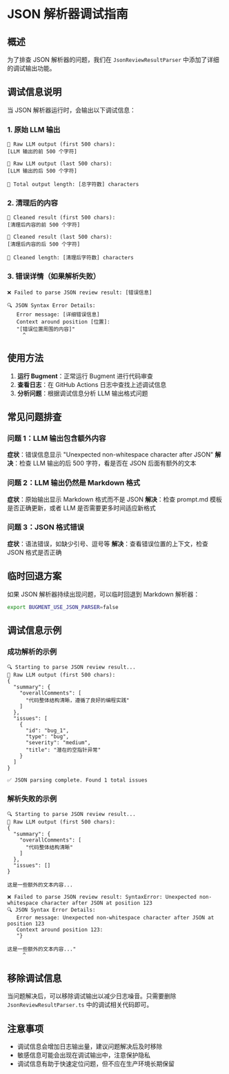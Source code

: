 # JSON 解析器调试指南

## 概述

为了排查 JSON 解析器的问题，我们在 `JsonReviewResultParser` 中添加了详细的调试输出功能。

## 调试信息说明

当 JSON 解析器运行时，会输出以下调试信息：

### 1. 原始 LLM 输出
```
📝 Raw LLM output (first 500 chars):
[LLM 输出的前 500 个字符]

📝 Raw LLM output (last 500 chars):
[LLM 输出的后 500 个字符]

📏 Total output length: [总字符数] characters
```

### 2. 清理后的内容
```
🧹 Cleaned result (first 500 chars):
[清理后内容的前 500 个字符]

🧹 Cleaned result (last 500 chars):
[清理后内容的后 500 个字符]

📏 Cleaned length: [清理后字符数] characters
```

### 3. 错误详情（如果解析失败）
```
❌ Failed to parse JSON review result: [错误信息]

🔍 JSON Syntax Error Details:
   Error message: [详细错误信息]
   Context around position [位置]:
   "[错误位置周围的内容]"
     ^
```

## 使用方法

1. **运行 Bugment**：正常运行 Bugment 进行代码审查
2. **查看日志**：在 GitHub Actions 日志中查找上述调试信息
3. **分析问题**：根据调试信息分析 LLM 输出格式问题

## 常见问题排查

### 问题 1：LLM 输出包含额外内容
**症状**：错误信息显示 "Unexpected non-whitespace character after JSON"
**解决**：检查 LLM 输出的后 500 字符，看是否在 JSON 后面有额外的文本

### 问题 2：LLM 输出仍然是 Markdown 格式
**症状**：原始输出显示 Markdown 格式而不是 JSON
**解决**：检查 prompt.md 模板是否正确更新，或者 LLM 是否需要更多时间适应新格式

### 问题 3：JSON 格式错误
**症状**：语法错误，如缺少引号、逗号等
**解决**：查看错误位置的上下文，检查 JSON 格式是否正确

## 临时回退方案

如果 JSON 解析器持续出现问题，可以临时回退到 Markdown 解析器：

```bash
export BUGMENT_USE_JSON_PARSER=false
```

## 调试信息示例

### 成功解析的示例
```
🔍 Starting to parse JSON review result...
📝 Raw LLM output (first 500 chars):
{
  "summary": {
    "overallComments": [
      "代码整体结构清晰，遵循了良好的编程实践"
    ]
  },
  "issues": [
    {
      "id": "bug_1",
      "type": "bug",
      "severity": "medium",
      "title": "潜在的空指针异常"
    }
  ]
}

✅ JSON parsing complete. Found 1 total issues
```

### 解析失败的示例
```
🔍 Starting to parse JSON review result...
📝 Raw LLM output (first 500 chars):
{
  "summary": {
    "overallComments": [
      "代码整体结构清晰"
    ]
  },
  "issues": []
} 

这是一些额外的文本内容...

❌ Failed to parse JSON review result: SyntaxError: Unexpected non-whitespace character after JSON at position 123
🔍 JSON Syntax Error Details:
   Error message: Unexpected non-whitespace character after JSON at position 123
   Context around position 123:
   "} 

这是一些额外的文本内容..."
     ^
```

## 移除调试信息

当问题解决后，可以移除调试输出以减少日志噪音。只需要删除 `JsonReviewResultParser.ts` 中的调试相关代码即可。

## 注意事项

- 调试信息会增加日志输出量，建议问题解决后及时移除
- 敏感信息可能会出现在调试输出中，注意保护隐私
- 调试信息有助于快速定位问题，但不应在生产环境长期保留
